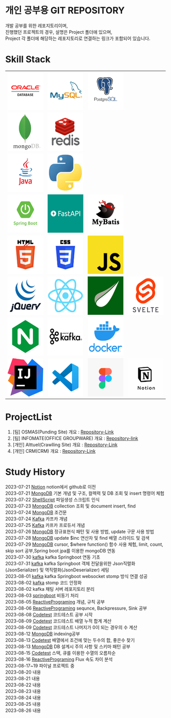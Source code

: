 # 개인 공부용 GIT REPOSITORY

개발 공부를 위한 레포지토리이며,  
진행했던 프로젝트의 경우, 설명은 Project 폴더애 있으며,  
Project 각 폴더에 해당하는 레포지토리로 연결하는 링크가 포함되어 있습니다.



# Skill Stack
<table>
   <tr>
      <td><img src="./Resource/Logo/oracle.jpg" width=120 height=120></td>
      <td><img src="./Resource/Logo/mysql.jpg" width=120 height=120></td>
      <td><img src="./Resource/Logo/postgresql.jpg" width=120 height=120></td>
   </tr>
   <tr>
      <td><img src="./Resource/Logo/mongodb.jpg" width=120 height=120></td>
      <td><img src="./Resource/Logo/redis.jpg" width=120 height=120></td>
   </tr>
   <tr>
      <td><img src="./Resource/Logo/java.jpg" width=120 height=120></td>
      <td><img src="./Resource/Logo/python.jpg" width=120 height=120></td>
   </tr>
   <tr>
      <td><img src="./Resource/Logo/springboot.jpg" width=120 height=120></td>
      <td><img src="./Resource/Logo/fastapi.jpg" width=120 height=120></td>
      <td><img src="./Resource/Logo/mybatis.jpg" width=120 height=120></td>
   </tr>
   <tr>
      <td><img src="./Resource/Logo/html.jpg" width=120 height=120></td>
      <td><img src="./Resource/Logo/css.jpg" width=120 height=120></td>
      <td><img src="./Resource/Logo/js.jpg" width=120 height=120></td>
   </tr>
   <tr>
      <td><img src="./Resource/Logo/jqeury.jpg" width=120 height=120></td>
      <td><img src="./Resource/Logo/react.jpg" width=120 height=120></td>
      <td><img src="./Resource/Logo/Thyemleaf.jpg" width=120 height=120></td>
      <td><img src="./Resource/Logo/svetle.jpg" width=120 height=120></td>
   </tr>
   <tr>
      <td><img src="./Resource/Logo/nginx.jpg" width=120 height=120></td>
      <td><img src="./Resource/Logo/kafka.jpg" width=120 height=120></td>
      <td><img src="./Resource/Logo/docker.jpg" width=120 height=120></td>
   </tr>
   <tr>
      <td><img src="./Resource/Logo/intelij.jpg" width=120 height=120></td>
      <td><img src="./Resource/Logo/vscode.jpg" width=120 height=120></td>
      <td><img src="./Resource/Logo/figma.jpg" width=120 height=120></td>
      <td><img src="./Resource/Logo/notion.jpg" width=120 height=120></td>
   </tr>
</table>

# ProjectList
1. [팀] OSMAS(Punding Site) 개요 : [Repository-Link](./Project/OSMAS/)
2. [팀] INFOMATE(OFFICE GROUPWARE) 개요 : [Repository-link](./Project/INFOMATE/)
3. [개인] Alttuel(Crawlling Site) 개요 : [Repository-Link](./Project/alttuel/)
4. [개인] CRM(CRM) 개요 : [Repository-Link](./Project/CRM/)

# Study History
2023-07-21 [Notion](https://certain-allspice-c69.notion.site/Dev-Study-58e7068499db4c8d8e0dc4250d5d44de?pvs=4) notion에서 github로 이전<br>
2023-07-21 [MongoDB](./DB//NOSQL/MongoDB/) 기본 개념 및 구조, 컬렉력 및 DB 조회 및 insert 명령어 체험<br>
2023-07-22 [ShellScript](./Langauge/ShellScript/) 파일생성 스크립트 인식<br>
2023-07-23 [MongoDB](./DB//NOSQL/MongoDB/) collection 조회 및 document insert, find<br>
2023-07-24 [MongoDB](./DB//NOSQL/MongoDB/) 조건문<br>
2023-07-24 [Kafka](./Platform/Kafka/) 카프카 개념<br>
2023-07-25 [Kafka](./Platform/Kafka/) 카프카 프로듀서 개념<br>
2023-07-26 [MongoDB](./DB//NOSQL/MongoDB/) 정규표현식 패턴 및 사용 방법, update 구문 사용 방법<br>
2023-07-28 [MongoDB](./DB//NOSQL/MongoDB/) update $inc 연산자 및 find 배열 스라이드 및 검색<br>
2023-07-29 [MongoDB](./DB//NOSQL/MongoDB/) cursor, $where function() 함수 사용 체험, limit, count, skip sort 공부,Spring boot jpa를 이용한 mongoDB 연동<br>
2023-07-30 [kafka](./Platform/Kafka/99studyProject/02springboot/init/) kafka Springboot 연동 기초<br>
2023-07-31 [kafka](./Platform/Kafka/99studyProject/02springboot/init/) kafka Springboot 객체 전달을위한 Json직렬화(JsonSerializer) 및 역직렬화(JsonDeserializer) 세팅<br>
2023-08-01 [kafka](./Platform/Kafka/99studyProject/02springboot/init/) kafka Springboot websocket stomp 방식 연결 성공<br>
2023-08-02 [kafka](./Platform/Kafka/99studyProject/02springboot/init/) stomp 코드 안정화<br>
2023-08-02 kafka 채팅 서버 레포지토리 분리<br>
2023-08-03 [springboot](./Langauge/Java/Framework/Spring/async/) 비동기 처리<br>
2023-08-05 [ReactivePrograming](./Langauge/Java/Reactive/) 개념, 규칙 공부<br>
2023-08-06 [ReactivePrograming](./Langauge/Java/Reactive/) sequnce, Backpressure, Sink 공부<br>
2023-08-08 [Codetest](./Other/DataStructure/Algolithm/01_list/) 코드테스트 공부 시작<br>
2023-08-09 [Codetest](./Other/DataStructure/Algolithm/01_list/) 코드테스트 배열 누적 합계 계산<br>
2023-08-09 [Codetest](./Other/DataStructure/Algolithm/01_list/) 코드테스트 나머지가 0이 되는 경우의 수 계산<br>
2023-08-12 [MongoDB](./DB/NOSQL/MongoDB/03_Document/index.mongodb.js) indexing공부<br>
2023-08-13 [Codetest](./Other/DataStructure/Algolithm/01_list/) 배열에서 조건에 맞는 두수의 합, 좋은수 찾기<br>
2023-08-13 [MongoDB](./DB/NOSQL/MongoDB/90_Schema/) DB 설계시 주의 사항 및 스키마 패턴 공부<br>
2023-08-15 [Codetest](./Other/DataStructure/Algolithm/01_list/) 스택, 큐를 이용한 수열의 오름차순<br>
2023-08-16 [ReactivePrograming](./Langauge/Java/Reactive/02_Reactor/Core/) Flux 속도 차이 분석<br>
2023-08-17~19 []() 파이널 프로젝트 중<br>
2023-08-20 []() 내용<br>
2023-08-21 []() 내용<br>
2023-08-22 []() 내용<br>
2023-08-23 []() 내용<br>
2023-08-24 []() 내용<br>
2023-08-25 []() 내용<br>
2023-08-26 []() 내용<br>